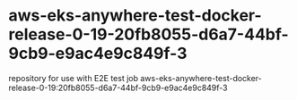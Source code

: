 # aws-eks-anywhere-test-docker-release-0-19-20fb8055-d6a7-44bf-9cb9-e9ac4e9c849f-3
repository for use with E2E test job aws-eks-anywhere-test-docker-release-0-19:20fb8055-d6a7-44bf-9cb9-e9ac4e9c849f-3

